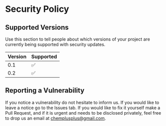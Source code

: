 # Security Policy

## Supported Versions

Use this section to tell people about which versions of your project are
currently being supported with security updates.

| Version | Supported          |
| ------- | ------------------ |
| 0.1   | :white_check_mark: |
| 0.2   | :white_check_mark: |

## Reporting a Vulnerability

If you notice a vulnerability do not hesitate to inform us. If you would like to leave a notice go to the Issues tab. If you would like to fix it yourself make a Pull Request, and if it is urgent and needs to be disclosed privately, feel free to drop us an email at [chemplusplus@gmail.com](mailto://chemplusplus@gmail.com).
